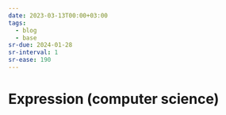 ```yaml
---
date: 2023-03-13T00:00+03:00
tags:
  - blog
  - base
sr-due: 2024-01-28
sr-interval: 1
sr-ease: 190
---
```


# Expression (computer science)
